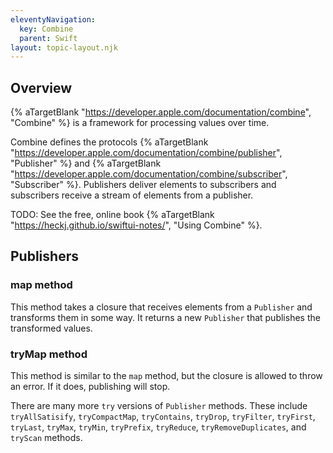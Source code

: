 ```yaml
---
eleventyNavigation:
  key: Combine
  parent: Swift
layout: topic-layout.njk
---
```


## Overview

{% aTargetBlank "https://developer.apple.com/documentation/combine",
"Combine" %} is a framework for processing values over time.

Combine defines the protocols {% aTargetBlank
"https://developer.apple.com/documentation/combine/publisher", "Publisher" %}
and {% aTargetBlank
"https://developer.apple.com/documentation/combine/subscriber", "Subscriber" %}.
Publishers deliver elements to subscribers and
subscribers receive a stream of elements from a publisher.

TODO: See the free, online book {% aTargetBlank
"https://heckj.github.io/swiftui-notes/", "Using Combine" %}.

## Publishers

### map method

This method takes a closure that receives elements from a `Publisher`
and transforms them in some way.
It returns a new `Publisher` that publishes the transformed values.

### tryMap method

This method is similar to the `map` method,
but the closure is allowed to throw an error.
If it does, publishing will stop.

There are many more `try` versions of `Publisher` methods. These include
`tryAllSatisify`, `tryCompactMap`, `tryContains`, `tryDrop`, `tryFilter`,
`tryFirst`, `tryLast`, `tryMax`, `tryMin`, `tryPrefix`, `tryReduce`,
`tryRemoveDuplicates`, and `tryScan` methods.
